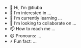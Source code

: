 - 👋 Hi, I’m @tiuba
- 👀 I’m interested in ...
- 🌱 I’m currently learning ...
- 💞️ I’m looking to collaborate on ...
- 📫 How to reach me ...
- 😄 Pronouns: ...
- ⚡ Fun fact: ...

<!---
tiuba/tiuba is a ✨ special ✨ repository because its `README.md` (this file) appears on your GitHub profile.
You can click the Preview link to take a look at your changes.
--->
